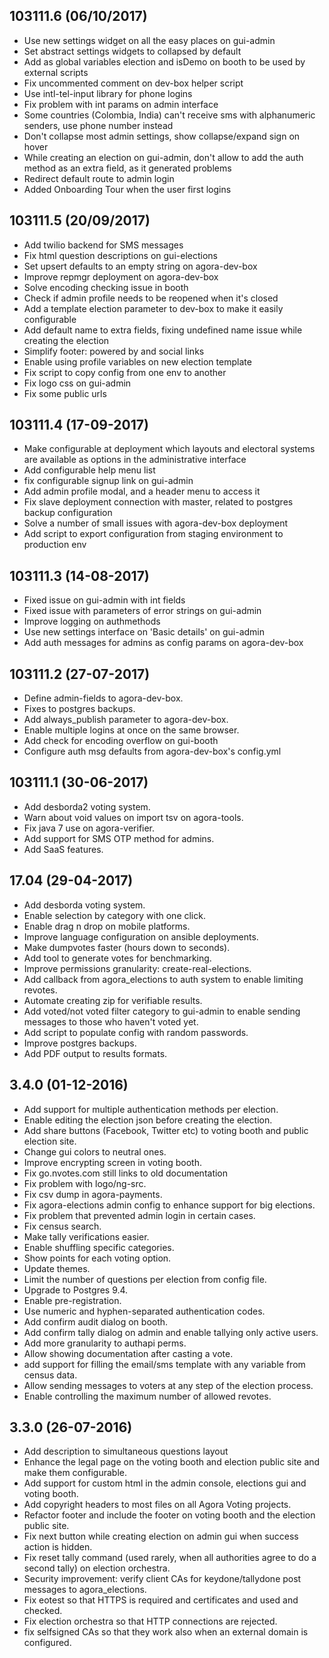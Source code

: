 ## 103111.6 (06/10/2017)

* Use new settings widget on all the easy places on gui-admin
* Set abstract settings widgets to collapsed by default
* Add as global variables election and isDemo on booth to be used by external scripts
* Fix uncommented comment on dev-box helper script
* Use intl-tel-input library for phone logins
* Fix problem with int params on admin interface
* Some countries (Colombia, India) can't receive sms with alphanumeric senders, use phone number instead
* Don't collapse most admin settings, show collapse/expand sign on hover
* While creating an election on gui-admin, don't allow to add the auth method as an extra field, as it generated problems
* Redirect default route to admin login
* Added Onboarding Tour when the user first logins

## 103111.5 (20/09/2017)

* Add twilio backend for SMS messages
* Fix html question descriptions on gui-elections
* Set upsert defaults to an empty string on agora-dev-box
* Improve repmgr deployment on agora-dev-box
* Solve encoding checking issue in booth
* Check if admin profile needs to be reopened when it's closed
* Add a template election parameter to dev-box to make it easily configurable
* Add default name to extra fields, fixing undefined name issue while creating the election
* Simplify footer: powered by and social links
* Enable using profile variables on new election template
* Fix script to copy config from one env to another
* Fix logo css on gui-admin
* Fix some public urls

## 103111.4 (17-09-2017)

* Make configurable at deployment which layouts and electoral systems are available as options in the administrative interface
* Add configurable help menu list
* fix configurable signup link on gui-admin
* Add admin profile modal, and a header menu to access it
* Fix slave deployment connection with master, related to postgres backup configuration
* Solve a number of small issues with agora-dev-box deployment
* Add script to  export configuration from staging environment to production env

## 103111.3 (14-08-2017)

- Fixed issue on gui-admin with int fields
- Fixed issue with parameters of error strings on gui-admin
- Improve logging on authmethods
- Use new settings interface on 'Basic details' on gui-admin
- Add auth messages for admins as config params on agora-dev-box

## 103111.2 (27-07-2017)

- Define admin-fields to agora-dev-box.
- Fixes to postgres backups.
- Add always_publish parameter to agora-dev-box.
- Enable multiple logins at once on the same browser.
- Add check for encoding overflow on gui-booth
- Configure auth msg defaults from agora-dev-box's config.yml

## 103111.1 (30-06-2017)

- Add desborda2 voting system.
- Warn about void values on import tsv on agora-tools.
- Fix java 7 use on agora-verifier.
- Add support for SMS OTP method for admins.
- Add SaaS features.

## 17.04 (29-04-2017)

- Add desborda voting system.
- Enable selection by category with one click.
- Enable drag n drop on mobile platforms.
- Improve language configuration on ansible deployments.
- Make dumpvotes faster (hours down to seconds).
- Add tool to generate votes for benchmarking.
- Improve permissions granularity: create-real-elections.
- Add callback from agora_elections to auth system to enable limiting revotes.
- Automate creating zip for verifiable results.
- Add voted/not voted filter category to gui-admin to enable sending messages to those who haven't voted yet.
- Add script to populate config with random passwords.
- Improve postgres backups.
- Add PDF output to results formats.

## 3.4.0 (01-12-2016)
- Add support for multiple authentication methods per election.
- Enable editing the election json before creating the election.
- Add share buttons (Facebook, Twitter etc) to voting booth and public election site.
- Change gui colors to neutral ones.
- Improve encrypting screen in voting booth.
- Fix go.nvotes.com still links to old documentation
- Fix problem with logo/ng-src.
- Fix csv dump in agora-payments.
- Fix agora-elections admin config to enhance support for big elections.
- Fix problem that prevented admin login in certain cases.
- Fix census search.
- Make tally verifications easier.
- Enable shuffling specific categories.
- Show points for each voting option.
- Update themes.
- Limit the number of questions per election from config file.
- Upgrade to Postgres 9.4.
- Enable pre-registration.
- Use numeric and hyphen-separated authentication codes.
- Add confirm audit dialog on booth.
- Add confirm tally dialog on admin and enable tallying only active users.
- Add more granularity to authapi perms.
- Allow showing documentation after casting a vote.
- add support for filling the email/sms template with any variable from census data.
- Allow sending messages to voters at any step of the election process.
- Enable controlling the maximum number of allowed revotes.

## 3.3.0 (26-07-2016)

- Add description to simultaneous questions layout
- Enhance the legal page on the voting booth and election public site  and make them configurable.
- Add support for custom html in the admin console, elections gui and voting booth.
- Add copyright headers to most files on all Agora Voting projects.
- Refactor footer and include the footer on voting booth and the election public site.
- Fix next button while creating election on admin gui when success action is hidden.
- Fix reset tally command (used rarely, when all authorities agree to do a second tally) on election orchestra.
- Security improvement: verify client CAs for keydone/tallydone post messages to agora_elections.
- Fix eotest so that HTTPS is required and certificates and used and checked.
- Fix election orchestra so that HTTP connections are rejected.
- fix selfsigned CAs so that they work also when an external domain is configured.